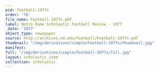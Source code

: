 ```yaml
---
pid: football-1977s
order: '76'
file_name: Football-1977s.pdf
label: Notre Dame Scholastic Football Review - 1977
_date: '1977'
object_type: newspaper
source: http://archives.nd.edu/Football/Football-1977s.pdf
thumbnail: "/img/derivatives/simple/Football-1977s/thumbnail.jpg"
manifest:
full: "/img/derivatives/simple/Football-1977s/full.jpg"
layout: scholastic_item
collection: scholastic
---
```

